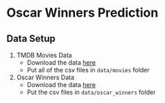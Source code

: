# Oscar Winners Prediction

## Data Setup
1. TMDB Movies Data
	- Download the data <a href='https://www.kaggle.com/tmdb/tmdb-movie-metadata'>here<a> 
	- Put all of the csv files in `data/movies` folder
2. Oscar Winners Data
	- Download the data <a href='https://www.kaggle.com/theacademy/academy-awards'>here<a> 
	- Put the csv files in `data/oscar_winners` folder